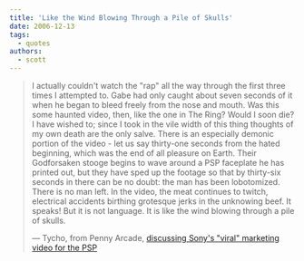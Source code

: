 ```yaml
---
title: 'Like the Wind Blowing Through a Pile of Skulls'
date: 2006-12-13
tags:
  - quotes
authors:
  - scott
---
```


> I actually couldn't watch the "rap" all the way through the first three times I attempted to. Gabe had only caught about seven seconds of it when he began to bleed freely from the nose and mouth. Was this some haunted video, then, like the one in The Ring? Would I soon die? I have wished to; since I took in the vile width of this thing thoughts of my own death are the only salve. There is an especially demonic portion of the video - let us say thirty-one seconds from the hated beginning, which was the end of all pleasure on Earth. Their Godforsaken stooge begins to wave around a PSP faceplate he has printed out, but they have sped up the footage so that by thirty-six seconds in there can be no doubt: the man has been lobotomized. There is no man left. In the video, the meat continues to twitch, electrical accidents birthing grotesque jerks in the unknowing beef. It speaks! But it is not language. It is like the wind blowing through a pile of skulls.
>
> — Tycho, from Penny Arcade, [discussing Sony's "viral" marketing video for the PSP](http://www.penny-arcade.com/2006/12/13)
